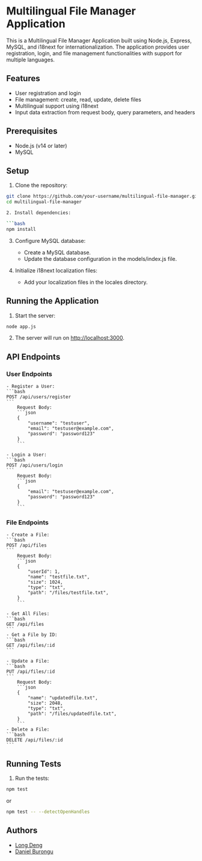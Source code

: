 # Multilingual File Manager Application

This is a Multilingual File Manager Application built using Node.js, Express, MySQL, and i18next for internationalization. The application provides user registration, login, and file management functionalities with support for multiple languages.

## Features

- User registration and login
- File management: create, read, update, delete files
- Multilingual support using i18next
- Input data extraction from request body, query parameters, and headers

## Prerequisites

- Node.js (v14 or later)
- MySQL

## Setup

1. Clone the repository:

````bash
git clone https://github.com/your-username/multilingual-file-manager.git
cd multilingual-file-manager

2. Install dependencies:

```bash
npm install
````

3. Configure MySQL database:

   - Create a MySQL database.
   - Update the database configuration in the models/index.js file.

4. Initialize i18next localization files:
   - Add your localization files in the locales directory.

## Running the Application

1. Start the server:

```bash
node app.js
```

2. The server will run on <http://localhost:3000>.

## API Endpoints

### User Endpoints

    - Register a User:
    ```bash
    POST /api/users/register
    ```
        Request Body:
        ```json
        {
            "username": "testuser",
            "email": "testuser@example.com",
            "password": "password123"
        }
        ```

    - Login a User:
    ```bash
    POST /api/users/login
    ```
        Request Body:
        ```json
        {
            "email": "testuser@example.com",
            "password": "password123"
        }
        ```

### File Endpoints

    - Create a File:
    ```bash
    POST /api/files
    ```
        Request Body:
        ```json
        {
            "userId": 1,
            "name": "testfile.txt",
            "size": 1024,
            "type": "txt",
            "path": "/files/testfile.txt",
        }
        ```

    - Get All Files:
    ```bash
    GET /api/files
    ```
    - Get a File by ID:
    ```bash
    GET /api/files/:id
    ```

    - Update a File:
    ```bash
    PUT /api/files/:id
    ```
        Request Body:
        ```json
        {
            "name": "updatedfile.txt",
            "size": 2048,
            "type": "txt",
            "path": "/files/updatedfile.txt",
        }
        ```
    - Delete a File:
    ```bash
    DELETE /api/files/:id
    ```

## Running Tests

1. Run the tests:

```bash
npm test
```

or

```bash
npm test -- --detectOpenHandles
```

## Authors

- [Long Deng](https://github.com/longmaker2)
- [Daniel Burongu](https://github.com/danielburongu)
